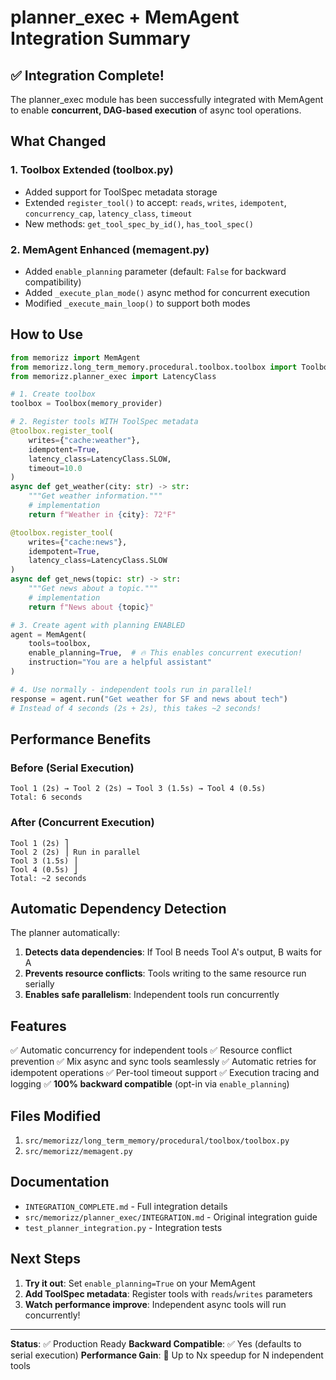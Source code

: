 # planner_exec + MemAgent Integration Summary

## ✅ Integration Complete!

The planner_exec module has been successfully integrated with MemAgent to enable **concurrent, DAG-based execution** of async tool operations.

## What Changed

### 1. Toolbox Extended (toolbox.py)
- Added support for ToolSpec metadata storage
- Extended `register_tool()` to accept: `reads`, `writes`, `idempotent`, `concurrency_cap`, `latency_class`, `timeout`
- New methods: `get_tool_spec_by_id()`, `has_tool_spec()`

### 2. MemAgent Enhanced (memagent.py)
- Added `enable_planning` parameter (default: `False` for backward compatibility)
- Added `_execute_plan_mode()` async method for concurrent execution
- Modified `_execute_main_loop()` to support both modes

## How to Use

```python
from memorizz import MemAgent
from memorizz.long_term_memory.procedural.toolbox.toolbox import Toolbox
from memorizz.planner_exec import LatencyClass

# 1. Create toolbox
toolbox = Toolbox(memory_provider)

# 2. Register tools WITH ToolSpec metadata
@toolbox.register_tool(
    writes={"cache:weather"},
    idempotent=True,
    latency_class=LatencyClass.SLOW,
    timeout=10.0
)
async def get_weather(city: str) -> str:
    """Get weather information."""
    # implementation
    return f"Weather in {city}: 72°F"

@toolbox.register_tool(
    writes={"cache:news"},
    idempotent=True,
    latency_class=LatencyClass.SLOW
)
async def get_news(topic: str) -> str:
    """Get news about a topic."""
    # implementation
    return f"News about {topic}"

# 3. Create agent with planning ENABLED
agent = MemAgent(
    tools=toolbox,
    enable_planning=True,  # 🔥 This enables concurrent execution!
    instruction="You are a helpful assistant"
)

# 4. Use normally - independent tools run in parallel!
response = agent.run("Get weather for SF and news about tech")
# Instead of 4 seconds (2s + 2s), this takes ~2 seconds!
```

## Performance Benefits

### Before (Serial Execution)
```
Tool 1 (2s) → Tool 2 (2s) → Tool 3 (1.5s) → Tool 4 (0.5s)
Total: 6 seconds
```

### After (Concurrent Execution)
```
Tool 1 (2s) ⎤
Tool 2 (2s) ⎥ Run in parallel
Tool 3 (1.5s) ⎥
Tool 4 (0.5s) ⎦
Total: ~2 seconds
```

## Automatic Dependency Detection

The planner automatically:
1. **Detects data dependencies**: If Tool B needs Tool A's output, B waits for A
2. **Prevents resource conflicts**: Tools writing to the same resource run serially
3. **Enables safe parallelism**: Independent tools run concurrently

## Features

✅ Automatic concurrency for independent tools
✅ Resource conflict prevention
✅ Mix async and sync tools seamlessly
✅ Automatic retries for idempotent operations
✅ Per-tool timeout support
✅ Execution tracing and logging
✅ **100% backward compatible** (opt-in via `enable_planning`)

## Files Modified

1. `src/memorizz/long_term_memory/procedural/toolbox/toolbox.py`
2. `src/memorizz/memagent.py`

## Documentation

- `INTEGRATION_COMPLETE.md` - Full integration details
- `src/memorizz/planner_exec/INTEGRATION.md` - Original integration guide
- `test_planner_integration.py` - Integration tests

## Next Steps

1. **Try it out**: Set `enable_planning=True` on your MemAgent
2. **Add ToolSpec metadata**: Register tools with `reads`/`writes` parameters
3. **Watch performance improve**: Independent async tools will run concurrently!

---

**Status**: ✅ Production Ready
**Backward Compatible**: ✅ Yes (defaults to serial execution)
**Performance Gain**: 🚀 Up to Nx speedup for N independent tools
